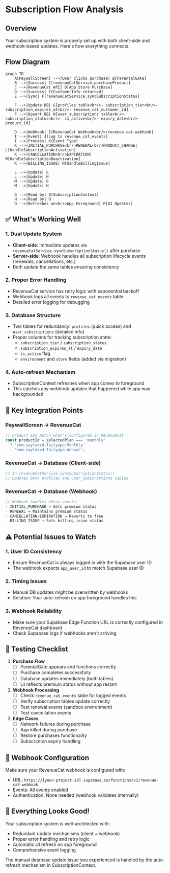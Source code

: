 # Subscription Flow Analysis

## Overview

Your subscription system is properly set up with both client-side and webhook-based updates. Here's how everything connects:

## Flow Diagram

```mermaid
graph TD
    A[PaywallScreen] -->|User clicks purchase| B[ParentalGate]
    B -->|Success| C[revenueCatService.purchaseProduct]
    C -->|RevenueCat API| D[App Store Purchase]
    D -->|Success| E[CustomerInfo returned]
    E -->|Sync| F[revenueCatService.syncSubscriptionStatus]
    
    F -->|Update DB| G[profiles table<br/>- subscription_tier<br/>- subscription_expires_at<br/>- revenue_cat_customer_id]
    F -->|Upsert DB| H[user_subscriptions table<br/>- subscription_status<br/>- is_active<br/>- expiry_date<br/>- product_id]
    
    D -->|Webhook| I[RevenueCat Webhook<br/>/revenue-cat-webhook]
    I -->|Event| J[Log to revenue_cat_events]
    I -->|Process| K{Event Type}
    K -->|INITIAL_PURCHASE<br/>RENEWAL<br/>PRODUCT_CHANGE| L[handleSubscriptionActivation]
    K -->|CANCELLATION<br/>EXPIRATION| M[handleSubscriptionDeactivation]
    K -->|BILLING_ISSUE| N[handleBillingIssue]
    
    L -->|Update| G
    L -->|Update| H
    M -->|Update| G
    M -->|Update| H
    
    G -->|Read by| O[SubscriptionContext]
    H -->|Read by| O
    O -->|Refreshes on<br/>App Foreground| P[UI Updates]
```

## ✅ What's Working Well

### 1. **Dual Update System**
- **Client-side**: Immediate updates via `revenueCatService.syncSubscriptionStatus()` after purchase
- **Server-side**: Webhook handles all subscription lifecycle events (renewals, cancellations, etc.)
- Both update the same tables ensuring consistency

### 2. **Proper Error Handling**
- RevenueCat service has retry logic with exponential backoff
- Webhook logs all events to `revenue_cat_events` table
- Detailed error logging for debugging

### 3. **Database Structure**
- Two tables for redundancy: `profiles` (quick access) and `user_subscriptions` (detailed info)
- Proper columns for tracking subscription state:
  - `subscription_tier` / `subscription_status`
  - `subscription_expires_at` / `expiry_date`
  - `is_active` flag
  - `environment` and `store` fields (added via migration)

### 4. **Auto-refresh Mechanism**
- SubscriptionContext refreshes when app comes to foreground
- This catches any webhook updates that happened while app was backgrounded

## 🎯 Key Integration Points

### PaywallScreen → RevenueCat
```typescript
// Product IDs match what's configured in RevenueCat
const productId = selectedPlan === 'monthly' 
  ? 'com.saylekxd.Tailyapp.Monthly' 
  : 'com.saylekxd.Tailyapp.Annual';
```

### RevenueCat → Database (Client-side)
```typescript
// In revenueCatService.syncSubscriptionStatus()
// Updates both profiles and user_subscriptions tables
```

### RevenueCat → Database (Webhook)
```typescript
// Webhook handles these events:
- INITIAL_PURCHASE → Sets premium status
- RENEWAL → Maintains premium status
- CANCELLATION/EXPIRATION → Reverts to free
- BILLING_ISSUE → Sets billing_issue status
```

## ⚠️ Potential Issues to Watch

### 1. **User ID Consistency**
- Ensure RevenueCat is always logged in with the Supabase user ID
- The webhook expects `app_user_id` to match Supabase user ID

### 2. **Timing Issues**
- Manual DB updates might be overwritten by webhooks
- Solution: Your auto-refresh on app foreground handles this

### 3. **Webhook Reliability**
- Make sure your Supabase Edge Function URL is correctly configured in RevenueCat dashboard
- Check Supabase logs if webhooks aren't arriving

## 🔧 Testing Checklist

1. **Purchase Flow**
   - [ ] ParentalGate appears and functions correctly
   - [ ] Purchase completes successfully
   - [ ] Database updates immediately (both tables)
   - [ ] UI reflects premium status without app restart

2. **Webhook Processing**
   - [ ] Check `revenue_cat_events` table for logged events
   - [ ] Verify subscription tables update correctly
   - [ ] Test renewal events (sandbox environment)
   - [ ] Test cancellation events

3. **Edge Cases**
   - [ ] Network failures during purchase
   - [ ] App killed during purchase
   - [ ] Restore purchases functionality
   - [ ] Subscription expiry handling

## 📝 Webhook Configuration

Make sure your RevenueCat webhook is configured with:
- URL: `https://[your-project-id].supabase.co/functions/v1/revenue-cat-webhook`
- Events: All events enabled
- Authentication: None needed (webhook validates internally)

## 🚀 Everything Looks Good!

Your subscription system is well-architected with:
- Redundant update mechanisms (client + webhook)
- Proper error handling and retry logic
- Automatic UI refresh on app foreground
- Comprehensive event logging

The manual database update issue you experienced is handled by the auto-refresh mechanism in SubscriptionContext. 